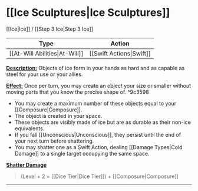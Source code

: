 # [[Ice Sculptures|Ice Sculptures]]
[[Ice|Ice]] / [[Step 3 Ice|Step 3 Ice]]

| Type                           | Action                   |
| ------------------------------ | ------------------------ |
| [[At-Will Abilities\|At-Will]] | [[Swift Actions\|Swift]] |

<u>**Description:**</u> Objects of ice form in your hands as hard and as capable as steel for your use or your allies.

<u>**Effect:**</u> Once per turn, you may create an object your size or smaller without moving parts that you know the precise shape of. ^9c3598

- You may create a maximum number of these objects equal to your [[Composure|Composure]].
- The object is created in your space.
- These objects are visibly made of ice but are as durable as their non-ice equivalents. 
- If you fall [[Unconscious|Unconscious]], they persist until the end of your next turn before shattering. 
- You may shatter one as a Swift Action, dealing [[Damage Types\|Cold Damage]] to a single target occupying the same space. 


<u>**Shatter Damage**</u>
>(Level + 2 = [[Dice Tier|Dice Tier]]) + [[Composure|Composure]]

---